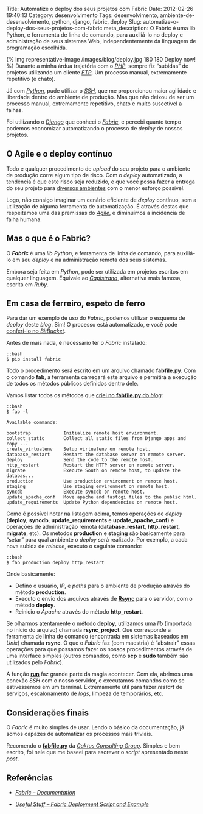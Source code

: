 Title: Automatize o deploy dos seus projetos com Fabric
Date: 2012-02-26 19:40:13
Category: desenvolvimento
Tags: desenvolvimento, ambiente-de-desenvolvimento, python, django, fabric, deploy
Slug: automatize-o-deploy-dos-seus-projetos-com-fabric
meta_description: O Fabric é uma lib Python, e ferramenta de linha de comando, para auxiliá-lo no deploy e administração de seus sistemas Web, independentemente da linguagem de programação escolhida.


{% img representative-image /images/blog/deploy.jpg 180 180 Deploy now! %}
Durante a minha árdua trajetória com o [*PHP*][],
sempre fiz “subidas” de projetos utilizando um cliente [*FTP*][]. Um
processo manual, extremamente repetitivo (e chato).

Já com [*Python*][], pude utilizar o [*SSH*][], que me proporcionou
maior agilidade e liberdade dentro do ambiente de produção. Mas que não
deixou de ser um processo manual, extremamente repetitivo, chato e muito
suscetível a falhas.

<!-- PELICAN_END_SUMMARY -->

Foi utilizando o [*Django*][] que conheci o [*Fabric*][], e percebi
quanto tempo podemos economizar automatizando o processo de *deploy* de
nossos projetos.


O Agile e o deploy contínuo
---------------------------

Todo e qualquer procedimento de *upload* do seu projeto para o ambiente
de produção corre algum tipo de risco. Com o *deploy* automatizado,
a tendência é que este risco seja reduzido, e que você possa fazer a
entrega do seu projeto para [diversos ambientes][] com o menor esforço
possível.

Logo, não consigo imaginar um cenário eficiente de *deploy*
contínuo, sem a utilização de alguma ferramenta de automatização. É
através destas que respeitamos uma das premissas do [*Agile*][], e
diminuímos a incidência de falha humana.


Mas o que é o Fabric?
---------------------

O ***Fabric*** é uma *lib* *Python*, e ferramenta de linha de comando,
para auxiliá-lo em seu *deploy* e na administração remota dos seus
sistemas.

Embora seja feita em *Python*, pode ser utilizada em projetos escritos
em qualquer linguagem. Equivale ao [*Capistrano*][], alternativa mais
famosa, escrita em *Ruby*.


Em casa de ferreiro, espeto de ferro
------------------------------------

Para dar um exemplo de uso do *Fabric*, podemos utilizar o esquema de
*deploy* deste *blog*. Sim! O processo está automatizado, e você pode
[conferí-lo no *BitBucket*][].

Antes de mais nada, é necessário ter o *Fabric* instalado:

    ::bash
    $ pip install fabric

Todo o procedimento será escrito em um arquivo chamado **fabfile.py**.
Com o comando **fab**, a ferramenta carregará este arquivo e permitirá a
execução de todos os métodos públicos definidos dentro dele.

Vamos listar todos os métodos que [criei no **fabfile.py** do *blog*][]:

    ::bash
    $ fab -l

    Available commands:

    bootstrap            Initialize remote host environment.
    collect_static       Collect all static files from Django apps and copy ...
    create_virtualenv    Setup virtualenv on remote host.
    database_restart     Restart the database server on remote server.
    deploy               Send the code to the remote host.
    http_restart         Restart the HTTP server on remote server.
    migrate              Execute South on remote host, to update the databas...
    production           Use production environment on remote host.
    staging              Use staging environment on remote host.
    syncdb               Execute syncdb on remote host.
    update_apache_conf   Move apache and fastcgi files to the public html.
    update_requirements  Update Python dependencies on remote host.

Como é possível notar na listagem acima, temos operações de *deploy*
(**deploy**, **syncdb**, **update\_requirements** e
**update\_apache\_conf**) e operações de administração remota
(**database\_restart**, **http\_restart**, **migrate**, etc). Os métodos
**production** e **staging** são basicamente para “setar” para qual
ambiente o *deploy* será realizado. Por exemplo, a cada nova subida de
*release*, executo o seguinte comando:

    ::bash
    $ fab production deploy http_restart

Onde basicamente:

* Defino o usuário, *IP*, e *paths* para o ambiente de produção através do método **production**.
* Executo o envio dos arquivos através de [**Rsync**][] para o servidor, com o método **deploy**.
* Reinicio o *Apache* através do método **http\_restart**.

Se olharmos atentamente o [método **deploy**][], utilizamos uma *lib*
(importada no início do arquivo) chamada **rsync\_project**. Que
corresponde a ferramenta de linha de comando (encontrada em sistemas
baseados em *Unix*) chamada **rsync**. O que o *Fabric* faz (com
maestria) é “abstrair” essas operações para que possamos fazer os nossos
procedimentos através de uma interface simples (outros comandos, como
**scp** e **sudo** também são utilizados pelo *Fabric*).

A função [**run**][] faz grande parte da magia acontecer. Com ela,
abrimos uma conexão *SSH* com o nosso servidor, e executamos comandos
como se estívessemos em um terminal. Extremamente útil para fazer
*restart* de serviços, escalonamento de *logs*, limpeza de temporários,
etc.


Considerações finais
--------------------

O *Fabric* é muito simples de usar. Lendo o básico da documentação, já
somos capazes de automatizar os processos mais triviais.

Recomendo o [**fabfile.py**][] da [*Caktus Consulting Group*][]. Simples
e bem escrito, foi nele que me baseei para escrever o *script*
apresentado neste *post*.


Referências
-----------

* [*Fabric – Documentation*][]
* [*Useful Stuff – Fabric Deployment Script and Example*][]

  [*PHP*]: {tag}php
    "Leia mais sobre PHP"
  [*FTP*]: http://pt.wikipedia.org/wiki/File_Transfer_Protocol
    "Leia mais sobre File Transfer Protocol"
  [*Python*]: {tag}python
    "Leia mais sobre Python"
  [*SSH*]: http://pt.wikipedia.org/wiki/SSH
    "Leia mais sobre Secure Shell"
  [*Django*]: {tag}django
    "Leia mais sobre Django"
  [*Fabric*]: http://docs.fabfile.org/en/1.4.0/index.html
    "A library and command-line tool for streamlining the use of SSH for application deployment or systems administration tasks"
  [diversos ambientes]: {filename}/diferentes-ambientes-development-testing-staging-e-production.md
    "Diferentes ambientes: Development, Testing, Staging e Production"
  [*Agile*]: {tag}agile "Leia mais sobre Agile"
  [*Capistrano*]: http://en.wikipedia.org/wiki/Capistrano
    "Leia mais sobre o Capistrano"
  [conferí-lo no *BitBucket*]: https://bitbucket.org/kplaube/klauslaube.com.br/src/d579e9d81641/fabfile.py
    "Confira o script Fabric no repositório do BitBucket"
  [criei no **fabfile.py** do *blog*]: https://bitbucket.org/kplaube/klauslaube.com.br/src/d579e9d81641/fabfile.py
    "Veja no BitBucket"
  [**Rsync**]: http://pt.wikipedia.org/wiki/Rsync
    "Leia mais sobre Rsync"
  [método **deploy**]: https://bitbucket.org/kplaube/klauslaube.com.br/src/d579e9d81641/fabfile.py#cl-101
    "Veja em detalhes o método deploy"
  [**run**]: https://bitbucket.org/kplaube/klauslaube.com.br/src/d579e9d81641/fabfile.py#cl-199
    "Veja um exemplo de uso no fabfile.py"
  [**fabfile.py**]: https://bitbucket.org/copelco/caktus-deployment/src/6ad8ad84a938/example-django-project/caktus_website/fabfile.py
    "Veja-o no BitBucket"
  [*Caktus Consulting Group*]: http://www.caktusgroup.com/
    "Visite o site da Caktus"
  [*Fabric – Documentation*]: http://docs.fabfile.org/en/1.4.0/index.html
    "Fabric: a library and command-line tool for streamlining the use of SSH for application deployment or systems administration tasks"
  [*Useful Stuff – Fabric Deployment Script and Example*]: http://yuji.wordpress.com/2011/04/09/django-python-fabric-deployment-script-and-example/
    "Excelente exemplo de uso do Fabric"
